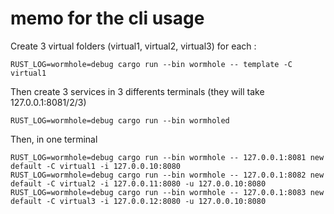 # memo for the cli usage

Create 3 virtual folders (virtual1, virtual2, virtual3)
for each :
```
RUST_LOG=wormhole=debug cargo run --bin wormhole -- template -C virtual1
```

Then create 3 services in 3 differents terminals (they will take 127.0.0.1:8081/2/3)
```
RUST_LOG=wormhole=debug cargo run --bin wormholed
```

Then, in one terminal
```
RUST_LOG=wormhole=debug cargo run --bin wormhole -- 127.0.0.1:8081 new default -C virtual1 -i 127.0.0.10:8080
RUST_LOG=wormhole=debug cargo run --bin wormhole -- 127.0.0.1:8082 new default -C virtual2 -i 127.0.0.11:8080 -u 127.0.0.10:8080
RUST_LOG=wormhole=debug cargo run --bin wormhole -- 127.0.0.1:8083 new default -C virtual3 -i 127.0.0.12:8080 -u 127.0.0.10:8080
```
